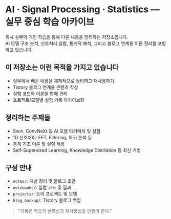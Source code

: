 # AI · Signal Processing · Statistics — 실무 중심 학습 아카이브

회사 실무와 개인 학습을 통해 다룬 내용을 정리하는 저장소입니다.  
AI 모델 구조 분석, 신호처리 실험, 통계적 해석, 그리고 블로그 연계용 이론 정리를 포함하고 있습니다.

## 이 저장소는 이런 목적을 가지고 있습니다
- 실무에서 배운 내용을 체계적으로 정리하고 재사용하기
- Tistory 블로그 연계용 콘텐츠 작성
- 실험 코드와 이론을 함께 관리
- 프로젝트/모델별 실험 기록 아카이브화

## 정리하는 주제들
- Swin, ConvNeXt 등 AI 모델 아키텍처 및 실험
- 1D 신호처리: FFT, Filtering, 회귀 분석 등
- 통계 기초 이론 및 실험 적용
- Self-Supervised Learning, Knowledge Distillation 등 최신 기법

## 구성 안내
- `notes/`: 개념 정리 및 블로그 초안
- `notebooks/`: 실험 코드 및 결과
- `projects/`: 토이 프로젝트 및 모델
- `blog_backup/`: Tistory 블로그 백업

> "기록은 학습의 반복성과 재사용성을 만들어 준다."